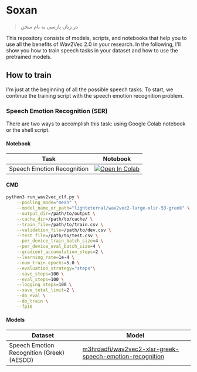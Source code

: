 # Soxan
> در زبان پارسی به نام سخن


This repository consists of models, scripts, and notebooks that help you to use all the benefits of Wav2Vec 2.0 in your research. 
In the following, I'll show you how to train speech tasks in your dataset and how to use the pretrained models.

## How to train

I'm just at the beginning of all the possible speech tasks. To start, we continue the training script with the speech emotion recognition problem.

### Speech Emotion Recognition (SER)

There are two ways to accomplish this task: using Google Colab notebook or the shell script.

#### Notebook

| Task                       	| Notebook                                                                                                                                                                                           	|
|----------------------------	|----------------------------------------------------------------------------------------------------------------------------------------------------------------------------------------------------	|
| Speech Emotion Recognition 	| [![Open In Colab](https://colab.research.google.com/assets/colab-badge.svg)](https://colab.research.google.com/github/m3hrdadfi/soxan/blob/main/notebooks/Emotion_recognition_in_Greek_speech_using_Wav2Vec2.ipynb) 	|

#### CMD

```bash
python3 run_wav2vec_clf.py \
    --pooling_mode="mean" \
    --model_name_or_path="lighteternal/wav2vec2-large-xlsr-53-greek" \
    --output_dir=/path/to/output \
    --cache_dir=/path/to/cache/ \
    --train_file=/path/to/train.csv \
    --validation_file=/path/to/dev.csv \
    --test_file=/path/to/test.csv \
    --per_device_train_batch_size=4 \
    --per_device_eval_batch_size=4 \
    --gradient_accumulation_steps=2 \
    --learning_rate=1e-4 \
    --num_train_epochs=5.0 \
    --evaluation_strategy="steps"\
    --save_steps=100 \
    --eval_steps=100 \
    --logging_steps=100 \
    --save_total_limit=2 \
    --do_eval \
    --do_train \
    --fp16
```


#### Models

| Dataset                                    	| Model                                                                                                                                       	|
|--------------------------------------------	|---------------------------------------------------------------------------------------------------------------------------------------------	|
| Speech Emotion Recognition (Greek) (AESDD) 	| [m3hrdadfi/wav2vec2-xlsr-greek-speech-emotion-recognition](https://huggingface.co/m3hrdadfi/wav2vec2-xlsr-greek-speech-emotion-recognition) 	|
